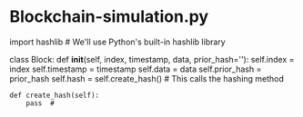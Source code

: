 # Blockchain-simulation.py
import hashlib  # We'll use Python's built-in hashlib library

class Block:
    def __init__(self, index, timestamp, data, prior_hash=''):
        self.index = index
        self.timestamp = timestamp
        self.data = data
        self.prior_hash = prior_hash
        self.hash = self.create_hash()  # This calls the hashing method
    
    def create_hash(self):
        pass  #
